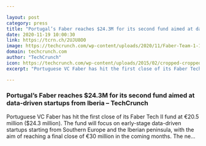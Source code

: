 ```yaml
---

layout: post
category: press
title: "Portugal’s Faber reaches $24.3M for its second fund aimed at data-driven startups from Iberia"
date: 2020-11-19 10:00:30
link: https://tcrn.ch/2UJU8O0
image: https://techcrunch.com/wp-content/uploads/2020/11/Faber-Team-1-1.jpeg?w=562
domain: techcrunch.com
author: "TechCrunch"
icon: https://techcrunch.com/wp-content/uploads/2015/02/cropped-cropped-favicon-gradient.png?w=180
excerpt: "Portuguese VC Faber has hit the first close of its Faber Tech II fund at €20.5 million ($24.3 million). The fund will focus on early-stage data-driven startups starting from Southern Europe and the Iberian peninsula, with the aim of reaching a final close of €30 million in the coming months. The ne…"

---
```


### Portugal’s Faber reaches $24.3M for its second fund aimed at data-driven startups from Iberia – TechCrunch

Portuguese VC Faber has hit the first close of its Faber Tech II fund at €20.5 million ($24.3 million). The fund will focus on early-stage data-driven startups starting from Southern Europe and the Iberian peninsula, with the aim of reaching a final close of €30 million in the coming months. The ne…